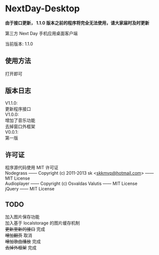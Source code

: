 NextDay-Desktop
===============

**由于接口更新， 1.1.0 版本之前的程序将完全无法使用，请大家届时及时更新**

第三方 Next Day 手机应用桌面客户端

当前版本: 1.1.0

使用方法
----------
打开即可

版本日志
----------
V1.1.0:  
更新程序接口  
V1.0.0:  
增加了音乐功能  
去掉窗口外框架  
V0.0.1:  
第一版

许可证
----------
程序源代码使用 MIT 许可证  
Nodegrass —— Copyright (c) 2011-2013 sk &lt;skkmvp@hotmail.com&gt; —— MIT License  
Audioplayer —— Copyright (c) Osvaldas Valutis —— MIT License  
jQuery —— MIT License

TODO
----------
加入图片保存功能  
加入基于 localstorage 的图片缓存机制  
~~更新至新的接口~~ 完成  
~~增加翻页~~ 取消  
~~增加歌曲播放~~ 完成  
~~去掉外框架~~ 完成

